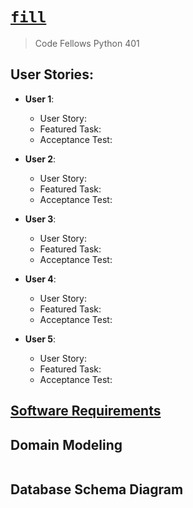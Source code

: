# [`fill`]()
> Code Fellows Python 401

## User Stories:
  - **User 1**: 
    - User Story: 
    - Featured Task: 
    - Acceptance Test: 

  - **User 2**: 
    - User Story: 
    - Featured Task: 
    - Acceptance Test: 

  - **User 3**: 
    - User Story: 
    - Featured Task: 
    - Acceptance Test: 

  - **User 4**: 
    - User Story: 
    - Featured Task: 
    - Acceptance Test: 

  - **User 5**: 
    - User Story: 
    - Featured Task: 
    - Acceptance Test: 

## [Software Requirements](requirements.md)

## Domain Modeling
![]()

## Database Schema Diagram
![]()